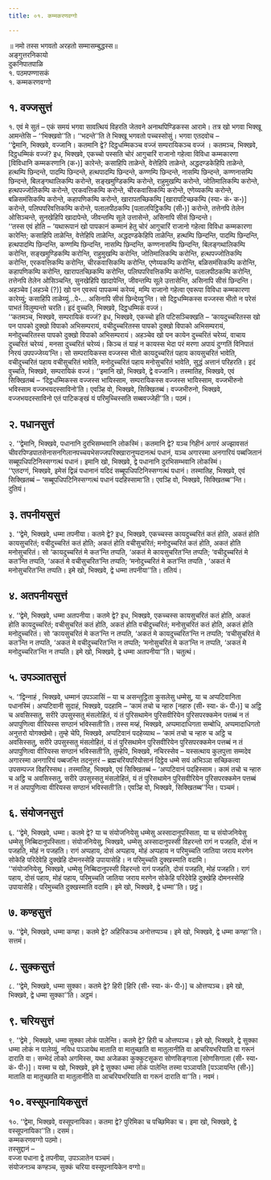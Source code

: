 ```yaml
---
title: ०१. कम्मकरणवग्गो

---
```

॥ नमो तस्स भगवतो अरहतो सम्मासम्बुद्धस्स॥  
अङ्गुत्तरनिकायो  
दुकनिपातपाळि  
१. पठमपण्णासकं  
१. कम्मकरणवग्गो  


## १. वज्जसुत्तं

१. एवं मे सुतं – एकं समयं भगवा सावत्थियं विहरति जेतवने अनाथपिण्डिकस्स आरामे। तत्र खो भगवा भिक्खू आमन्तेसि – ‘‘भिक्खवो’’ति। ‘‘भदन्ते’’ति ते भिक्खू भगवतो पच्चस्सोसुं। भगवा एतदवोच –  
‘‘द्वेमानि, भिक्खवे, वज्जानि। कतमानि द्वे? दिट्ठधम्मिकञ्च वज्जं सम्परायिकञ्च वज्जं । कतमञ्च, भिक्खवे, दिट्ठधम्मिकं वज्जं? इध, भिक्खवे, एकच्चो पस्सति चोरं आगुचारिं राजानो गहेत्वा विविधा कम्मकारणा [विविधानि कम्मकरणानि (क॰)] कारेन्ते; कसाहिपि ताळेन्ते, वेत्तेहिपि ताळेन्ते, अद्धदण्डकेहिपि ताळेन्ते, हत्थम्पि छिन्दन्ते, पादम्पि छिन्दन्ते, हत्थपादम्पि छिन्दन्ते, कण्णम्पि छिन्दन्ते, नासम्पि छिन्दन्ते, कण्णनासम्पि छिन्दन्ते, बिलङ्गथालिकम्पि करोन्ते, सङ्खमुण्डिकम्पि करोन्ते, राहुमुखम्पि करोन्ते, जोतिमालिकम्पि करोन्ते, हत्थपज्जोतिकम्पि करोन्ते, एरकवत्तिकम्पि करोन्ते, चीरकवासिकम्पि करोन्ते, एणेय्यकम्पि करोन्ते, बळिसमंसिकम्पि करोन्ते, कहापणिकम्पि करोन्ते, खारापतच्छिकम्पि [खारापटिच्छकम्पि (स्या॰ कं॰ क॰)] करोन्ते, पलिघपरिवत्तिकम्पि करोन्ते, पलालपीठकम्पि [पलालपिट्ठिकम्पि (सी॰)] करोन्ते, तत्तेनपि तेलेन ओसिञ्चन्ते, सुनखेहिपि खादापेन्ते, जीवन्तम्पि सूले उत्तासेन्ते, असिनापि सीसं छिन्दन्ते।  
‘‘तस्स एवं होति – ‘यथारूपानं खो पापकानं कम्मानं हेतु चोरं आगुचारिं राजानो गहेत्वा विविधा कम्मकारणा कारेन्ति; कसाहिपि ताळेन्ति, वेत्तेहिपि ताळेन्ति, अद्धदण्डकेहिपि ताळेन्ति, हत्थम्पि छिन्दन्ति, पादम्पि छिन्दन्ति, हत्थपादम्पि छिन्दन्ति, कण्णम्पि छिन्दन्ति, नासम्पि छिन्दन्ति, कण्णनासम्पि छिन्दन्ति, बिलङ्गथालिकम्पि करोन्ति, सङ्खमुण्डिकम्पि करोन्ति, राहुमुखम्पि करोन्ति, जोतिमालिकम्पि करोन्ति, हत्थपज्जोतिकम्पि करोन्ति, एरकवत्तिकम्पि करोन्ति, चीरकवासिकम्पि करोन्ति, एणेय्यकम्पि करोन्ति, बळिसमंसिकम्पि करोन्ति, कहापणिकम्पि करोन्ति, खारापतच्छिकम्पि करोन्ति, पलिघपरिवत्तिकम्पि करोन्ति, पलालपीठकम्पि करोन्ति, तत्तेनपि तेलेन ओसिञ्चन्ति, सुनखेहिपि खादापेन्ति, जीवन्तम्पि सूले उत्तासेन्ति, असिनापि सीसं छिन्दन्ति। अहञ्चेव [अहञ्चे (?)] खो पन एवरूपं पापकम्मं करेय्यं, मम्पि राजानो गहेत्वा एवरूपा विविधा कम्मकारणा कारेय्युं; कसाहिपि ताळेय्युं…पे॰… असिनापि सीसं छिन्देय्यु’न्ति। सो दिट्ठधम्मिकस्स वज्जस्स भीतो न परेसं पाभतं विलुम्पन्तो चरति। इदं वुच्चति, भिक्खवे, दिट्ठधम्मिकं वज्जं।  
‘‘कतमञ्च, भिक्खवे, सम्परायिकं वज्जं? इध, भिक्खवे, एकच्चो इति पटिसञ्चिक्खति – ‘कायदुच्चरितस्स खो पन पापको दुक्खो विपाको अभिसम्परायं, वचीदुच्चरितस्स पापको दुक्खो विपाको अभिसम्परायं, मनोदुच्चरितस्स पापको दुक्खो विपाको अभिसम्परायं। अहञ्चेव खो पन कायेन दुच्चरितं चरेय्यं, वाचाय दुच्चरितं चरेय्यं , मनसा दुच्चरितं चरेय्यं। किञ्च तं याहं न कायस्स भेदा परं मरणा अपायं दुग्गतिं विनिपातं निरयं उपपज्जेय्य’न्ति। सो सम्परायिकस्स वज्जस्स भीतो कायदुच्चरितं पहाय कायसुचरितं भावेति, वचीदुच्चरितं पहाय वचीसुचरितं भावेति, मनोदुच्चरितं पहाय मनोसुचरितं भावेति, सुद्धं अत्तानं परिहरति। इदं वुच्चति, भिक्खवे, सम्परायिकं वज्जं। ‘‘इमानि खो, भिक्खवे, द्वे वज्जानि। तस्मातिह, भिक्खवे, एवं सिक्खितब्बं – ‘दिट्ठधम्मिकस्स वज्जस्स भायिस्साम, सम्परायिकस्स वज्जस्स भायिस्साम, वज्जभीरुनो भविस्साम वज्जभयदस्साविनो’ति। एवञ्हि वो, भिक्खवे, सिक्खितब्बं। वज्जभीरुनो, भिक्खवे, वज्जभयदस्साविनो एतं पाटिकङ्खं यं परिमुच्चिस्सति सब्बवज्जेही’’ति। पठमं।  


## २. पधानसुत्तं

२. ‘‘द्वेमानि, भिक्खवे, पधानानि दुरभिसम्भवानि लोकस्मिं। कतमानि द्वे? यञ्च गिहीनं अगारं अज्झावसतं चीवरपिण्डपातसेनासनगिलानपच्चयभेसज्जपरिक्खारानुप्पदानत्थं पधानं, यञ्च अगारस्मा अनगारियं पब्बजितानं सब्बूपधिपटिनिस्सग्गत्थं पधानं। इमानि खो, भिक्खवे, द्वे पधानानि दुरभिसम्भवानि लोकस्मिं।  
‘‘एतदग्गं, भिक्खवे, इमेसं द्विन्नं पधानानं यदिदं सब्बूपधिपटिनिस्सग्गत्थं पधानं। तस्मातिह, भिक्खवे, एवं सिक्खितब्बं – ‘सब्बूपधिपटिनिस्सग्गत्थं पधानं पदहिस्सामा’ति। एवञ्हि वो, भिक्खवे, सिक्खितब्ब’’न्ति। दुतियं।  


## ३. तपनीयसुत्तं

३. ‘‘द्वेमे, भिक्खवे, धम्मा तपनीया। कतमे द्वे? इध, भिक्खवे, एकच्चस्स कायदुच्चरितं कतं होति, अकतं होति कायसुचरितं; वचीदुच्चरितं कतं होति; अकतं होति वचीसुचरितं; मनोदुच्चरितं कतं होति, अकतं होति मनोसुचरितं। सो ‘कायदुच्चरितं मे कत’न्ति तप्पति, ‘अकतं मे कायसुचरित’न्ति तप्पति; ‘वचीदुच्चरितं मे कत’न्ति तप्पति, ‘अकतं मे वचीसुचरित’न्ति तप्पति; ‘मनोदुच्चरितं मे कत’न्ति तप्पति , ‘अकतं मे मनोसुचरित’न्ति तप्पति। इमे खो, भिक्खवे, द्वे धम्मा तपनीया’’ति। ततियं।  


## ४. अतपनीयसुत्तं

४. ‘‘द्वेमे, भिक्खवे, धम्मा अतपनीया। कतमे द्वे? इध, भिक्खवे, एकच्चस्स कायसुचरितं कतं होति, अकतं होति कायदुच्चरितं; वचीसुचरितं कतं होति, अकतं होति वचीदुच्चरितं; मनोसुचरितं कतं होति, अकतं होति मनोदुच्‍चरितं। सो ‘कायसुचरितं मे कत’न्ति न तप्पति, ‘अकतं मे कायदुच्‍चरित’न्ति न तप्पति; ‘वचीसुचरितं मे कत’न्ति न तप्पति, ‘अकतं मे वचीदुच्‍चरित’न्ति न तप्पति; ‘मनोसुचरितं मे कत’न्ति न तप्पति, ‘अकतं मे मनोदुच्‍चरित’न्ति न तप्पति। इमे खो, भिक्खवे, द्वे धम्मा अतपनीया’’ति। चतुत्थं।  


## ५. उपञ्‍ञातसुत्तं

५. ‘‘द्विन्‍नाहं , भिक्खवे, धम्मानं उपञ्‍ञासिं – या च असन्तुट्ठिता कुसलेसु धम्मेसु, या च अप्पटिवानिता पधानस्मिं। अप्पटिवानी सुदाहं, भिक्खवे, पदहामि – ‘कामं तचो च न्हारु [नहारु (सी॰ स्या॰ कं॰ पी॰)] च अट्ठि च अवसिस्सतु, सरीरे उपसुस्सतु मंसलोहितं, यं तं पुरिसथामेन पुरिसवीरियेन पुरिसपरक्‍कमेन पत्तब्बं न तं अपापुणित्वा वीरियस्स सण्ठानं भविस्सती’ति। तस्स मय्हं, भिक्खवे, अप्पमादाधिगता सम्बोधि, अप्पमादाधिगतो अनुत्तरो योगक्खेमो। तुम्हे चेपि, भिक्खवे, अप्पटिवानं पदहेय्याथ – ‘कामं तचो च न्हारु च अट्ठि च अवसिस्सतु, सरीरे उपसुस्सतु मंसलोहितं, यं तं पुरिसथामेन पुरिसवीरियेन पुरिसपरक्‍कमेन पत्तब्बं न तं अपापुणित्वा वीरियस्स सण्ठानं भविस्सती’ति, तुम्हेपि, भिक्खवे, नचिरस्सेव – यस्सत्थाय कुलपुत्ता सम्मदेव अगारस्मा अनगारियं पब्बजन्ति तदनुत्तरं – ब्रह्मचरियपरियोसानं दिट्ठेव धम्मे सयं अभिञ्‍ञा सच्छिकत्वा उपसम्पज्‍ज विहरिस्सथ। तस्मातिह, भिक्खवे, एवं सिक्खितब्बं – ‘अप्पटिवानं पदहिस्साम। कामं तचो च न्हारु च अट्ठि च अवसिस्सतु, सरीरे उपसुस्सतु मंसलोहितं, यं तं पुरिसथामेन पुरिसवीरियेन पुरिसपरक्‍कमेन पत्तब्बं न तं अपापुणित्वा वीरियस्स सण्ठानं भविस्सती’ति। एवञ्हि वो, भिक्खवे, सिक्खितब्ब’’न्ति। पञ्‍चमं।  


## ६. संयोजनसुत्तं

६. ‘‘द्वेमे, भिक्खवे, धम्मा। कतमे द्वे? या च संयोजनियेसु धम्मेसु अस्सादानुपस्सिता, या च संयोजनियेसु धम्मेसु निब्बिदानुपस्सिता। संयोजनियेसु, भिक्खवे, धम्मेसु अस्सादानुपस्सी विहरन्तो रागं न पजहति, दोसं न पजहति, मोहं न पजहति। रागं अप्पहाय, दोसं अप्पहाय, मोहं अप्पहाय न परिमुच्‍चति जातिया जराय मरणेन सोकेहि परिदेवेहि दुक्खेहि दोमनस्सेहि उपायासेहि। न परिमुच्‍चति दुक्खस्माति वदामि।  
‘‘संयोजनियेसु, भिक्खवे, धम्मेसु निब्बिदानुपस्सी विहरन्तो रागं पजहति, दोसं पजहति, मोहं पजहति। रागं पहाय, दोसं पहाय, मोहं पहाय, परिमुच्‍चति जातिया जराय मरणेन सोकेहि परिदेवेहि दुक्खेहि दोमनस्सेहि उपायासेहि। परिमुच्‍चति दुक्खस्माति वदामि। इमे खो, भिक्खवे, द्वे धम्मा’’ति। छट्ठं।  


## ७. कण्हसुत्तं

७. ‘‘द्वेमे, भिक्खवे, धम्मा कण्हा। कतमे द्वे? अहिरिकञ्‍च अनोत्तप्पञ्‍च। इमे खो, भिक्खवे, द्वे धम्मा कण्हा’’ति। सत्तमं।  


## ८. सुक्‍कसुत्तं

८. ‘‘द्वेमे, भिक्खवे, धम्मा सुक्‍का। कतमे द्वे? हिरी [हिरि (सी॰ स्या॰ कं॰ पी॰)] च ओत्तप्पञ्‍च। इमे खो, भिक्खवे, द्वे धम्मा सुक्‍का’’ति। अट्ठमं।  


## ९. चरियसुत्तं

९. ‘‘द्वेमे , भिक्खवे, धम्मा सुक्‍का लोकं पालेन्ति। कतमे द्वे? हिरी च ओत्तप्पञ्‍च। इमे खो, भिक्खवे, द्वे सुक्‍का धम्मा लोकं न पालेय्युं, नयिध पञ्‍ञायेथ माताति वा मातुच्छाति वा मातुलानीति वा आचरियभरियाति वा गरूनं दाराति वा। सम्भेदं लोको अगमिस्स, यथा अजेळका कुक्‍कुटसूकरा सोणसिङ्गाला [सोणसिगाला (सी॰ स्या॰ कं॰ पी॰)]। यस्मा च खो, भिक्खवे, इमे द्वे सुक्‍का धम्मा लोकं पालेन्ति तस्मा पञ्‍ञायति [पञ्‍ञायन्ति (सी॰)] माताति वा मातुच्छाति वा मातुलानीति वा आचरियभरियाति वा गरूनं दाराति वा’’ति। नवमं।  


## १०. वस्सूपनायिकसुत्तं

१०. ‘‘द्वेमा, भिक्खवे, वस्सूपनायिका। कतमा द्वे? पुरिमिका च पच्छिमिका च। इमा खो, भिक्खवे, द्वे वस्सूपनायिका’’ति। दसमं।  
कम्मकरणवग्गो पठमो।  
तस्सुद्दानं –  
वज्‍जा पधाना द्वे तपनीया, उपञ्‍ञातेन पञ्‍चमं।  
संयोजनञ्‍च कण्हञ्‍च, सुक्‍कं चरिया वस्सूपनायिकेन वग्गो॥  